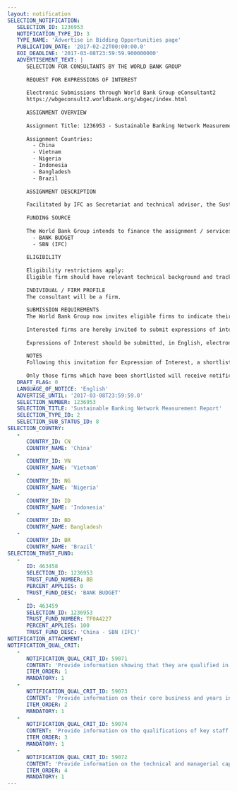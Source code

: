 ```yaml
---
layout: notification
SELECTION_NOTIFICATION: 
   SELECTION_ID: 1236953
   NOTIFICATION_TYPE_ID: 3
   TYPE_NAME: 'Advertise in Bidding Opportunities page'
   PUBLICATION_DATE: '2017-02-22T00:00:00.0'
   EOI_DEADLINE: '2017-03-08T23:59:59.900000000'
   ADVERTISEMENT_TEXT: |
      SELECTION FOR CONSULTANTS BY THE WORLD BANK GROUP
      
      REQUEST FOR EXPRESSIONS OF INTEREST
      
      Electronic Submissions through World Bank Group eConsultant2
      https://wbgeconsult2.worldbank.org/wbgec/index.html
      
      ASSIGNMENT OVERVIEW
      
      Assignment Title: 1236953 - Sustainable Banking Network Measurement Report
      
      Assignment Countries:
        - China
        - Vietnam
        - Nigeria
        - Indonesia
        - Bangladesh
        - Brazil
      
      ASSIGNMENT DESCRIPTION
      
      Facilitated by IFC as Secretariat and technical advisor, the Sustainable Banking Network (SBN) is a unique voluntary community of financial sector regulators and banking associations from emerging markets interested in advancing sustainable finance. SBN membership now consists of 31 countries  and 85% of the banking assets across emerging markets. To date, 15 member countries have launched national policies, guidelines, principles, or roadmaps on sustainable finance. Other countries are at different stages of framework dialogue and development. IFC now seeks a consulting firm to support the SBN Secretariat to review  practical examples of SBN members and relevant international good practices for common elements for a sound sustainable finance frameworks, develop a core set of indicators based on review findings and produce a summary report to support SBN members in designing effective and fit-for-purpose sustainable finance frameworks.
      
      FUNDING SOURCE
      
      The World Bank Group intends to finance the assignment / services described below under the following:
        - BANK BUDGET
        - SBN (IFC)
      
      ELIGIBILITY
      
      Eligibility restrictions apply:
      Eligible firm should have relevant technical background and track record in the area of sustainable finance, including but not limited to knowledge on the IFC Performance Standards, Equator Principles, environmental and social risk management for financial institutions.  
      
      INDIVIDUAL / FIRM PROFILE
      The consultant will be a firm. 
      
      SUBMISSION REQUIREMENTS
      The World Bank Group now invites eligible firms to indicate their interest in providing the services.  Interested firms must provide information indicating that they are qualified to perform the services (brochures, description of similar assignments, experience in similar conditions, availability of appropriate skills among staff, etc. for firms; CV and cover letter for individuals).  Please note that the total size of all attachments should be less than 5MB.  Consultants may associate to enhance their qualifications.
      
      Interested firms are hereby invited to submit expressions of interest.
      
      Expressions of Interest should be submitted, in English, electronically through World Bank Group eConsultant2 (https://wbgeconsult2.worldbank.org/wbgec/index.html)
      
      NOTES
      Following this invitation for Expression of Interest, a shortlist of qualified firms will be formally invited to submit proposals. Shortlisting and selection will be subject to the availability of funding.
      
      Only those firms which have been shortlisted will receive notification. No debrief will be provided to firms which have not been shortlisted.
   DRAFT_FLAG: 0
   LANGUAGE_OF_NOTICE: 'English'
   ADVERTISE_UNTIL: '2017-03-08T23:59:59.0'
   SELECTION_NUMBER: 1236953
   SELECTION_TITLE: 'Sustainable Banking Network Measurement Report'
   SELECTION_TYPE_ID: 2
   SELECTION_SUB_STATUS_ID: 8
SELECTION_COUNTRY: 
   - 
      COUNTRY_ID: CN
      COUNTRY_NAME: 'China'
   - 
      COUNTRY_ID: VN
      COUNTRY_NAME: 'Vietnam'
   - 
      COUNTRY_ID: NG
      COUNTRY_NAME: 'Nigeria'
   - 
      COUNTRY_ID: ID
      COUNTRY_NAME: 'Indonesia'
   - 
      COUNTRY_ID: BD
      COUNTRY_NAME: Bangladesh
   - 
      COUNTRY_ID: BR
      COUNTRY_NAME: 'Brazil'
SELECTION_TRUST_FUND: 
   - 
      ID: 463458
      SELECTION_ID: 1236953
      TRUST_FUND_NUMBER: BB
      PERCENT_APPLIES: 0
      TRUST_FUND_DESC: 'BANK BUDGET'
   - 
      ID: 463459
      SELECTION_ID: 1236953
      TRUST_FUND_NUMBER: TF0A4227
      PERCENT_APPLIES: 100
      TRUST_FUND_DESC: 'China - SBN (IFC)'
NOTIFICATION_ATTACHMENT: 
NOTIFICATION_QUAL_CRIT: 
   - 
      NOTIFICATION_QUAL_CRIT_ID: 59071
      CONTENT: 'Provide information showing that they are qualified in the field of the assignment.'
      ITEM_ORDER: 1
      MANDATORY: 1
   - 
      NOTIFICATION_QUAL_CRIT_ID: 59073
      CONTENT: 'Provide information on their core business and years in business.'
      ITEM_ORDER: 2
      MANDATORY: 1
   - 
      NOTIFICATION_QUAL_CRIT_ID: 59074
      CONTENT: 'Provide information on the qualifications of key staff.'
      ITEM_ORDER: 3
      MANDATORY: 1
   - 
      NOTIFICATION_QUAL_CRIT_ID: 59072
      CONTENT: 'Provide information on the technical and managerial capabilities of the firm.'
      ITEM_ORDER: 4
      MANDATORY: 1
---
```

